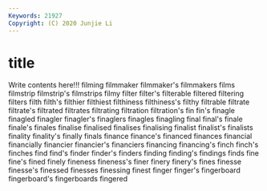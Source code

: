 ```yaml
---
Keywords: 21927
Copyright: (C) 2020 Junjie Li
---
```


# title

Write contents here!!!
filming 
filmmaker 
filmmaker's 
filmmakers 
films 
filmstrip 
filmstrip's
filmstrips 
filmy 
filter 
filter's 
filterable 
filtered 
filtering 
filters 
filth 
filth's
filthier 
filthiest 
filthiness 
filthiness's 
filthy 
filtrable 
filtrate 
filtrate's 
filtrated 
filtrates
filtrating 
filtration 
filtration's 
fin 
fin's 
finagle 
finagled 
finagler 
finagler's 
finaglers
finagles 
finagling 
final 
final's 
finale 
finale's 
finales 
finalise 
finalised 
finalises
finalising 
finalist 
finalist's 
finalists 
finality 
finality's 
finally 
finals 
finance 
finance's
financed 
finances 
financial 
financially 
financier 
financier's 
financiers 
financing 
financing's 
finch
finch's 
finches 
find 
find's 
finder 
finder's 
finders 
finding 
finding's 
findings
finds 
fine 
fine's 
fined 
finely 
fineness 
fineness's 
finer 
finery 
finery's
fines 
finesse 
finesse's 
finessed 
finesses 
finessing 
finest 
finger 
finger's 
fingerboard
fingerboard's 
fingerboards 
fingered 
